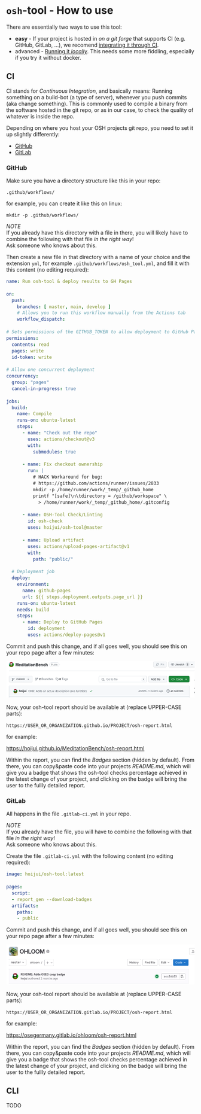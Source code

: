 <!--
SPDX-FileCopyrightText: 2023 Robin Vobruba <hoijui.quaero@gmail.com>

SPDX-License-Identifier: CC0-1.0
-->

# `osh`-tool - How to use

There are essentially two ways to use this tool:

- **easy** - If your project is hosted in _on a git forge_
  that supports CI (e.g. GitHub, GitLab, ...),
  we recomend [integrating it through CI](#ci).
- advanced - [Running it _locally_](#cli).
  This needs some more fiddling,
  especially if you try it without docker.

## CI

CI stands for _Continuous Integration_, and basically means:
Running something on a build-bot (a type of server),
whenever you push commits (aka change something).
This is commonly used to compile a binary
from the software hosted in the git repo,
or as in our case,
to check the quality of whatever is inside the repo.

Depending on where you host your OSH projects git repo,
you need to set it up slightly differently:

- [GitHub](#github)
- [GitLab](#gitlab)

### GitHub

Make sure you have a directory structure like this in your repo:

```shell
.github/workflows/
```

for example, you can create it like this on linux:

```shell
mkdir -p .github/workflows/
```

_NOTE_ \
If you already have this directory with a file in there,
you will likely have to combine the following
with that file _in the right way_! \
Ask someone who knows about this.

Then create a new file in that directory with a name of your choice
and the extension `yml`,
for example `.github/workflows/osh_tool.yml`,
and fill it with this content (no editing required):

```yaml
name: Run osh-tool & deploy results to GH Pages

on:
  push:
    branches: [ master, main, develop ]
    # Allows you to run this workflow manually from the Actions tab
    workflow_dispatch:

# Sets permissions of the GITHUB_TOKEN to allow deployment to GitHub Pages
permissions:
  contents: read
  pages: write
  id-token: write

# Allow one concurrent deployment
concurrency:
  group: "pages"
  cancel-in-progress: true

jobs:
  build:
    name: Compile
    runs-on: ubuntu-latest
    steps:
      - name: "Check out the repo"
        uses: actions/checkout@v3
        with:
          submodules: true

      - name: Fix checkout ownership
        run: |
          # HACK Workaround for bug:
          # https://github.com/actions/runner/issues/2033
          mkdir -p /home/runner/work/_temp/_github_home
          printf "[safe]\n\tdirectory = /github/workspace" \
            > /home/runner/work/_temp/_github_home/.gitconfig

      - name: OSH-Tool Check/Linting
        id: osh-check
        uses: hoijui/osh-tool@master

      - name: Upload artifact
        uses: actions/upload-pages-artifact@v1
        with:
          path: "public/"

  # Deployment job
  deploy:
    environment:
      name: github-pages
      url: ${{ steps.deployment.outputs.page_url }}
    runs-on: ubuntu-latest
    needs: build
    steps:
      - name: Deploy to GitHub Pages
        id: deployment
        uses: actions/deploy-pages@v1
```

Commit and push this change,
and if all goes well, you should see this
on your repo page after a few minutes:

![GitHub CI - Success](../../resources/assets/media/img/screenshot_github_meditationbench_ci_ok.png)

Now, your osh-tool report should be available at
(replace UPPER-CASE parts):

`https://USER_OR_ORGANIZATION.github.io/PROJECT/osh-report.html`

for example:

<https://hoijui.github.io/MeditationBench/osh-report.html>

Within the report, you can find the _Badges_ section (hidden by default).
From there, you can copy&paste code into your projects _README.md_,
which will give you a badge that shows the osh-tool checks percentage
achieved in the latest change of your project,
and clicking on the badge will bring the user to the fullly detailed report.

### GitLab

All happens in the file `.gitlab-ci.yml` in your repo.

_NOTE_ \
If you already have the file,
you will have to combine the following
with that file _in the right way_! \
Ask someone who knows about this.

Create the file `.gitlab-ci.yml` with the following content
(no editing required):

```yaml
image: hoijui/osh-tool:latest

pages:
  script:
  - report_gen --download-badges
  artifacts:
    paths:
    - public
```

Commit and push this change,
and if all goes well, you should see this
on your repo page after a few minutes:

![GitLab CI - Success](../../resources/assets/media/img/screenshot_gitlab_ohloom_ci_ok.png)

Now, your osh-tool report should be available at
(replace UPPER-CASE parts):

`https://USER_OR_ORGANIZATION.gitlab.io/PROJECT/osh-report.html`

for example:

<https://osegermany.gitlab.io/ohloom/osh-report.html>

Within the report, you can find the _Badges_ section (hidden by default).
From there, you can copy&paste code into your projects _README.md_,
which will give you a badge that shows the osh-tool checks percentage
achieved in the latest change of your project,
and clicking on the badge will bring the user to the fullly detailed report.

## CLI

TODO


